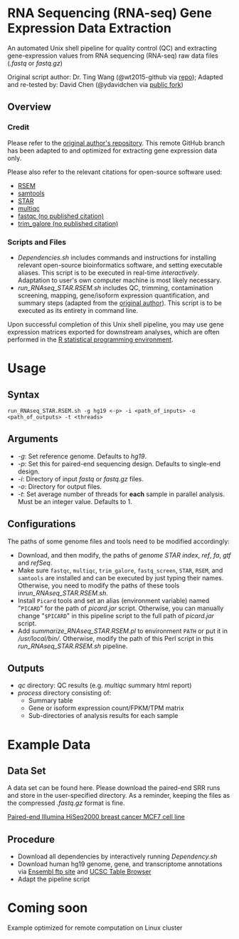 # RNA Sequencing (RNA-seq) Gene Expression Data Extraction

An automated Unix shell pipeline for quality control (QC) and extracting gene-expression values from RNA sequencing (RNA-seq) raw data files (*.fastq* or *fastq.gz*)

Original script author: Dr. Ting Wang (@wt2015-github via [repo](github.com/wt2015-github/RNA-seq)); Adapted and re-tested by: David Chen (@ydavidchen via [public fork](github.com/ydavidchen/RNA-seq))

## Overview

### Credit

Please refer to the [original author's repository](github.com/wt2015-github/RNA-seq). This remote GitHub branch has been adapted to and optimized for extracting gene expression data only.

Please also refer to the relevant citations for open-source software used:
* [RSEM](https://www.ncbi.nlm.nih.gov/pubmed/21816040)
* [samtools](www.ncbi.nlm.nih.gov/pubmed/19505943)
* [STAR](https://www.ncbi.nlm.nih.gov/pubmed/23104886)
* [multiqc](www.ncbi.nlm.nih.gov/pubmed/27312411)
* [fastqc (no published citation)](www.bioinformatics.babraham.ac.uk/projects/fastqc/)
* [trim_galore (no published citation)](http://www.bioinformatics.babraham.ac.uk/projects/trim_galore/)

### Scripts and Files

* *Dependencies.sh* includes commands and instructions for installing relevant open-source bioinformatics software, and setting executable aliases. This script is to be executed in real-time *interactively*. Adaptation to user's own computer machine is most likely necessary.
* *run_RNAseq_STAR.RSEM.sh* includes QC, trimming, contamination screening, mapping, gene/isoform expression quantification, and summary steps (adapted from the [original author](github.com/wt2015-github/RNA-seq)). This script is to be executed as its entirety in command line.

Upon successful completion of this Unix shell pipeline, you may use gene expression matrices exported for downstream analyses, which are often performed in the [R statistical programming environment](www.r-project.org).

# Usage

## Syntax

`run_RNAseq_STAR.RSEM.sh -g hg19 <-p> -i <path_of_inputs> -o <path_of_outputs> -t <threads>`

## Arguments

* *-g*: Set reference genome. Defaults to *hg19*.
* *-p*: Set this for paired-end sequencing design. Defaults to single-end design.
* *-i*: Directory of input *fastq* or *fastq.gz* files.
* *-o*: Directory for output files.
* *-t*: Set average number of threads for **each** sample in parallel analysis. Must be an integer value. Defaults to $1$.

## Configurations

The paths of some genome files and tools need to be modified accordingly:
* Download, and then modify, the paths of *genome STAR index*, *ref*, *fa*, *gtf* and *refSeq*.
* Make sure `fastqc`, `multiqc`, `trim_galore`, `fastq_screen`, `STAR`, `RSEM`, and `samtools` are installed and can be executed by just typing their names. Otherwise, you need to modify the paths of these tools in*run_RNAseq_STAR.RSEM.sh*.
* Install `Picard` tools and set an alias (environment variable) named "`PICARD`" for the path of *picard.jar* script. Otherwise, you can manually change "`$PICARD`" in this pipeline script to the full path of *picard.jar* script.
* Add *summarize_RNAseq_STAR.RSEM.pl* to environment `PATH` or put it in */usr/local/bin/*. Otherwise, modify the path of this Perl script in this *run_RNAseq_STAR.RSEM.sh* pipeline.

## Outputs

* *qc* directory: QC results (e.g. *multiqc* summary html report)
* *process* directory consisting of:
  - Summary table
  - Gene or isoform expression count/FPKM/TPM matrix
  - Sub-directories of analysis results for each sample

# Example Data

## Data Set

A data set can be found here. Please download the paired-end SRR runs and store in the user-specified directory. As a reminder, keeping the files as the compressed *.fastq.gz* format is fine.

[Paired-end Illumina HiSeq2000 breast cancer MCF7 cell line](https://www.ebi.ac.uk/ena/data/view/SRR1021668)

## Procedure

* Download all dependencies by interactively running *Dependency.sh*
* Download human hg19 genome, gene, and transcriptome annotations via [Ensembl ftp site](ftp://ftp.ensembl.org/pub/release-75/fasta/homo_sapiens/dna/) and [UCSC Table Browser](http://rohsdb.cmb.usc.edu/GBshape/cgi-bin/hgTables)
* Adapt the pipeline script

# Coming soon

Example optimized for remote computation on Linux cluster
